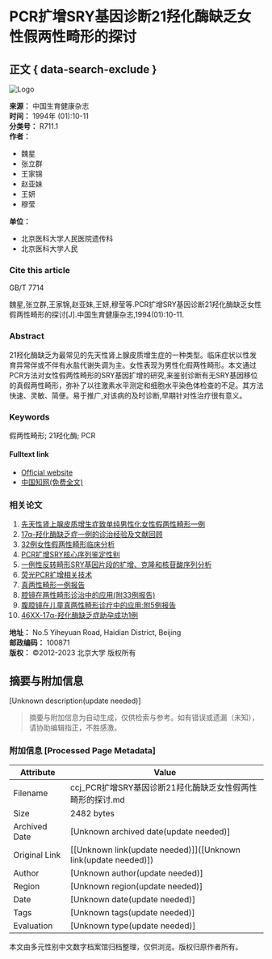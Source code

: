 # PCR扩增SRY基因诊断21羟化酶缺乏女性假两性畸形的探讨

## 正文 { data-search-exclude }


![Logo](/web/images/logo.png)

**来源：** 中国生育健康杂志  
**时间：** 1994年 (01):10-11  
**分类号：** R711.1  
**作者：**  
- 魏星  
- 张立群  
- 王家锦  
- 赵亚妹  
- 王妍  
- 穆莹  

**单位：**  
- 北京医科大学人民医院遗传科  
- 北京医科大学人民  

### **Cite this article**

GB/T 7714

魏星,张立群,王家锦,赵亚妹,王妍,穆莹等.PCR扩增SRY基因诊断21羟化酶缺乏女性假两性畸形的探讨[J].中国生育健康杂志,1994(01):10-11.

### **Abstract**

21羟化酶缺乏为最常见的先天性肾上腺皮质增生症的一种类型。临床症状以性发育异常伴或不伴有水盐代谢失调为主。女性表现为男性化假两性畸形。本文通过PCR方法对女性假两性畸形的SRY基因扩增的研究,来鉴别诊断有无SRY基因移位的真假两性畸形，弥补了以往激素水平测定和细胞水平染色体检查的不足。其方法快速、灵敏、简便。易于推广,对该病的及时诊断,早期针对性治疗很有意义。

### **Keywords**

假两性畸形; 21羟化酶; PCR

#### Fulltext link

- [Official website](http://cjrh.bjmu.edu.cn)  
- [中国知网(免费全文)](http://kns.cnki.net/KCMS/detail/detail.aspx?filename=SYJK199401003&DBName=cjfqtotal&dbcode=cjfq)  

### 相关论文

1. [先天性肾上腺皮质增生症致单纯男性化女性假两性畸形一例](/Article/info?aid=376861270)
2. [17α-羟化酶缺乏症一例的诊治经验及文献回顾](/Article/info?aid=271004229)
3. [32例女性假两性畸形临床分析](/Article/info?aid=289462295)
4. [PCR扩增SRY核心序列鉴定性别](/Article/info?aid=332539570)
5. [一例性反转畸形SRY基因片段的扩增、克隆和核苷酸序列分析](/Article/info?aid=289452474)
6. [荧光PCR扩增相关技术](/Article/info?aid=266559941)
7. [真两性畸形一例报告](/Article/info?aid=289465084)
8. [腔镜在两性畸形诊治中的应用(附33例报告)](/Article/info?aid=187320685)
9. [腹腔镜在儿童真两性畸形诊疗中的应用:附5例报告](/Article/info?aid=309774705)
10. [46XX-17α-羟化酶缺乏症助孕成功1例](/Article/info?aid=336772971)

**地址：** No.5 Yiheyuan Road, Haidian District, Beijing  
**邮政编码：** 100871  
**版权：** ©2012-2023 北京大学 版权所有
<!-- tcd_original_link http://ccj.pku.edu.cn/article/info?aid=289465090 -->


## 摘要与附加信息

<!-- tcd_abstract -->
[Unknown description(update needed)]
<!-- tcd_abstract_end -->

> 摘要与附加信息为自动生成，仅供检索与参考。如有错误或遗漏（未知），请协助编辑指正，不胜感激。

### 附加信息 [Processed Page Metadata]

| Attribute       | Value                                  |
|-----------------|----------------------------------------|
| Filename        | ccj_PCR扩增SRY基因诊断21羟化酶缺乏女性假两性畸形的探讨.md                             |
| Size            | 2482 bytes                           |
| Archived Date   | [Unknown archived date(update needed)]                             |
| Original Link   | [[Unknown link(update needed)]]([Unknown link(update needed)])                       |
| Author          | [Unknown author(update needed)]                               |
| Region          | [Unknown region(update needed)]                               |
| Date            | [Unknown date(update needed)]                                 |
| Tags            | [Unknown tags(update needed)]                                 |
| Evaluation            | [Unknown type(update needed)]                                 |
<!-- tcd_table_end -->

本文由多元性别中文数字档案馆归档整理，仅供浏览。版权归原作者所有。

